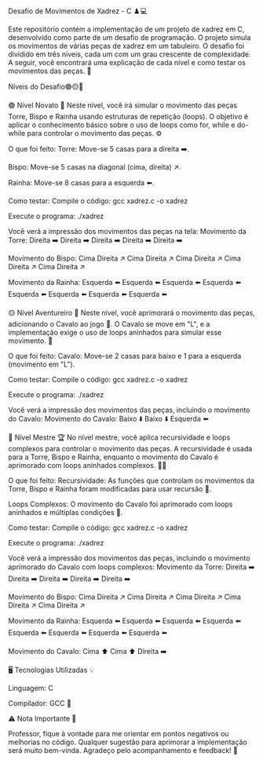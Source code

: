 Desafio de Movimentos de Xadrez - C ♟️💻

Este repositório contém a implementação de um projeto de xadrez em C, desenvolvido como parte de um desafio de programação. O projeto simula os movimentos de várias peças de xadrez em um tabuleiro. O desafio foi dividido em três níveis, cada um com um grau crescente de complexidade. A seguir, você encontrará uma explicação de cada nível e como testar os movimentos das peças. 🚀

Níveis do Desafio🟢🟡🔴

🟢 Nível Novato 👶
Neste nível, você irá simular o movimento das peças Torre, Bispo e Rainha usando estruturas de repetição (loops). O objetivo é aplicar o conhecimento básico sobre o uso de loops como for, while e do-while para controlar o movimento das peças. ⚙️

O que foi feito:
Torre: Move-se 5 casas para a direita ➡️.

Bispo: Move-se 5 casas na diagonal (cima, direita) ↗️.

Rainha: Move-se 8 casas para a esquerda ⬅️.

Como testar:
Compile o código:
gcc xadrez.c -o xadrez

Execute o programa:
./xadrez

Você verá a impressão dos movimentos das peças na tela: Movimento da Torre: Direita ➡️
Direita ➡️
Direita ➡️
Direita ➡️
Direita ➡️

Movimento do Bispo:
Cima Direita ↗️
Cima Direita ↗️
Cima Direita ↗️
Cima Direita ↗️
Cima Direita ↗️

Movimento da Rainha:
Esquerda ⬅️
Esquerda ⬅️
Esquerda ⬅️
Esquerda ⬅️
Esquerda ⬅️
Esquerda ⬅️
Esquerda ⬅️
Esquerda ⬅️

🟡 Nível Aventureiro 🏰
Neste nível, você aprimorará o movimento das peças, adicionando o Cavalo ao jogo 🐴. O Cavalo se move em "L", e a implementação exige o uso de loops aninhados para simular esse movimento. 🔄

O que foi feito:
Cavalo: Move-se 2 casas para baixo e 1 para a esquerda (movimento em "L").

Como testar:
Compile o código:
gcc xadrez.c -o xadrez

Execute o programa:
./xadrez

Você verá a impressão dos movimentos das peças, incluindo o movimento do Cavalo: Movimento do Cavalo:
Baixo ⬇️
Baixo ⬇️
Esquerda ⬅️

🔴 Nível Mestre 🏆
No nível mestre, você aplica recursividade e loops complexos para controlar o movimento das peças. A recursividade é usada para a Torre, Bispo e Rainha, enquanto o movimento do Cavalo é aprimorado com loops aninhados complexos. 🧠💥

O que foi feito:
Recursividade: As funções que controlam os movimentos da Torre, Bispo e Rainha foram modificadas para usar recursão 🔁.

Loops Complexos: O movimento do Cavalo foi aprimorado com loops aninhados e múltiplas condições 🔄.

Como testar:
Compile o código:
gcc xadrez.c -o xadrez

Execute o programa:
./xadrez

Você verá a impressão dos movimentos das peças, incluindo o movimento aprimorado do Cavalo com loops complexos: Movimento da Torre:
Direita ➡️
Direita ➡️
Direita ➡️
Direita ➡️
Direita ➡️

Movimento do Bispo:
Cima Direita ↗️
Cima Direita ↗️
Cima Direita ↗️
Cima Direita ↗️
Cima Direita ↗️

Movimento da Rainha:
Esquerda ⬅️
Esquerda ⬅️
Esquerda ⬅️
Esquerda ⬅️
Esquerda ⬅️
Esquerda ⬅️
Esquerda ⬅️
Esquerda ⬅️

Movimento do Cavalo:
Cima ⬆️
Cima ⬆️
Direita ➡️

🖥️ Tecnologias Utilizadas 💡

Linguagem: C

Compilador: GCC 🚀

⚠️ Nota Importante 📢

Professor, fique à vontade para me orientar em pontos negativos ou melhorias no código. Qualquer sugestão para aprimorar a implementação será muito bem-vinda. Agradeço pelo acompanhamento e feedback! 🙏
